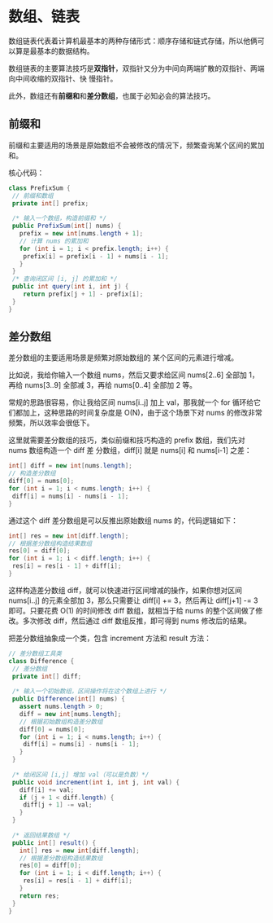 # 数组、链表

数组链表代表着计算机最基本的两种存储形式：顺序存储和链式存储，所以他俩可以算是最基本的数据结构。

 数组链表的主要算法技巧是**双指针**，双指针⼜分为中间向两端扩散的双指针、两端向中间收缩的双指针、快 慢指针。 

此外，数组还有**前缀和**和**差分数组**，也属于必知必会的算法技巧。



## 前缀和

前缀和主要适⽤的场景是原始数组不会被修改的情况下，频繁查询某个区间的累加和。

核心代码：

```java
class PrefixSum {
 // 前缀和数组
 private int[] prefix;
 
 /* 输⼊⼀个数组，构造前缀和 */
 public PrefixSum(int[] nums) {
   prefix = new int[nums.length + 1];
   // 计算 nums 的累加和
   for (int i = 1; i < prefix.length; i++) {
   	prefix[i] = prefix[i - 1] + nums[i - 1];
   }
 }
 /* 查询闭区间 [i, j] 的累加和 */
 public int query(int i, int j) {
 	return prefix[j + 1] - prefix[i];
 }
}
```



## 差分数组

差分数组的主要适⽤场景是频繁对原始数组的 某个区间的元素进⾏增减。

⽐如说，我给你输⼊⼀个数组 nums，然后⼜要求给区间 nums[2..6] 全部加 1，再给 nums[3..9] 全部减 3，再给 nums[0..4] 全部加 2 等。

常规的思路很容易，你让我给区间 nums[i..j] 加上 val，那我就⼀个 for 循环给它们都加上，这种思路的时间复杂度是 O(N)，由于这个场景下对 nums 的修改⾮常频繁，所以效率会很低下。

这⾥就需要差分数组的技巧，类似前缀和技巧构造的 prefix 数组，我们先对 nums 数组构造⼀个 diff 差 分数组，diff[i] 就是 nums[i] 和 nums[i-1] 之差：

```java
int[] diff = new int[nums.length];
// 构造差分数组
diff[0] = nums[0];
for (int i = 1; i < nums.length; i++) {
 diff[i] = nums[i] - nums[i - 1];
}
```

通过这个 diff 差分数组是可以反推出原始数组 nums 的，代码逻辑如下：

```java
int[] res = new int[diff.length];
// 根据差分数组构造结果数组
res[0] = diff[0];
for (int i = 1; i < diff.length; i++) {
 res[i] = res[i - 1] + diff[i];
}
```

这样构造差分数组 diff，就可以快速进⾏区间增减的操作，如果你想对区间 nums[i..j] 的元素全部加 3，那么只需要让 diff[i] += 3，然后再让 diff[j+1] -= 3 即可。只要花费 O(1) 的时间修改 diff 数组，就相当于给 nums 的整个区间做了修改。多次修改 diff，然后通过 diff 数组反推，即可得到 nums 修改后的结果。

把差分数组抽象成⼀个类，包含 increment ⽅法和 result ⽅法：

```java
// 差分数组⼯具类
class Difference {
 // 差分数组
 private int[] diff;
 
 /* 输⼊⼀个初始数组，区间操作将在这个数组上进⾏ */
 public Difference(int[] nums) {
   assert nums.length > 0;
   diff = new int[nums.length];
   // 根据初始数组构造差分数组
   diff[0] = nums[0];
   for (int i = 1; i < nums.length; i++) {
   	diff[i] = nums[i] - nums[i - 1];
   }
 }
  
 /* 给闭区间 [i,j] 增加 val（可以是负数）*/
 public void increment(int i, int j, int val) {
   diff[i] += val;
   if (j + 1 < diff.length) {
   	diff[j + 1] -= val;
   }
 }
  
 /* 返回结果数组 */
 public int[] result() {
   int[] res = new int[diff.length];
   // 根据差分数组构造结果数组
   res[0] = diff[0];
   for (int i = 1; i < diff.length; i++) {
   	res[i] = res[i - 1] + diff[i];
   }
   return res;
 }
}

```

